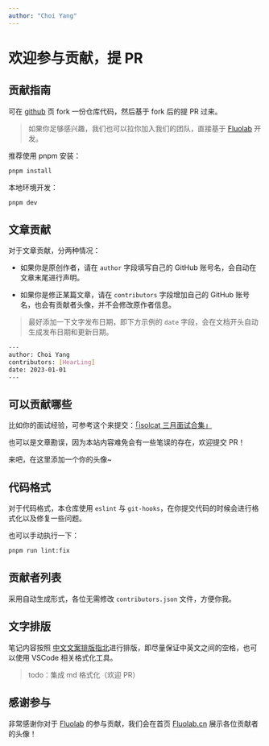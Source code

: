 ```yaml
---
author: "Choi Yang"
---
```


# 欢迎参与贡献，提 PR

## 贡献指南

可在 [github](https://github.com/Fluolab/Fluolab) 页 fork 一份仓库代码，然后基于 fork 后的提 PR 过来。

> 如果你足够感兴趣，我们也可以拉你加入我们的团队，直接基于 [Fluolab](https://github.com/Fluolab/Fluolab) 开发。

推荐使用 pnpm 安装：

```bash
pnpm install
```

本地环境开发：

```bash
pnpm dev
```

## 文章贡献

对于文章贡献，分两种情况：

- 如果你是原创作者，请在 `author` 字段填写自己的 GitHub 账号名，会自动在文章末尾进行声明。

- 如果你是修正某篇文章，请在 `contributors` 字段增加自己的 GitHub 账号名，也会有贡献者头像，并不会修改原作者信息。


> 最好添加一下文字发布日期，即下方示例的 `date` 字段，会在文档开头自动生成发布日期和更新日期。

```bash
---
author: Choi Yang
contributors: [HearLing]
date: 2023-01-01
---
```

## 可以贡献哪些

比如你的面试经验，可参考这个来提交：[「isolcat 三月面试合集」](/interview/isolcat/)

也可以是文章勘误，因为本站内容难免会有一些笔误的存在，欢迎提交 PR！

来吧，在这里添加一个你的头像~

## 代码格式

对于代码格式，本仓库使用 `eslint` 与 `git-hooks`，在你提交代码的时候会进行格式化以及修复一些问题。

也可以手动执行一下：

```bash
pnpm run lint:fix
```

## 贡献者列表

采用自动生成形式，各位无需修改 `contributors.json` 文件，方便你我。

## 文字排版

笔记内容按照 [中文文案排版指北](https://mazhuang.org/wiki/chinese-copywriting-guidelines/)进行排版，即尽量保证中英文之间的空格，也可以使用 VSCode 相关格式化工具。

> todo：集成 md 格式化（欢迎 PR）

## 感谢参与

非常感谢你对于 [Fluolab](https://github.com/Fluolab/Fluolab) 的参与贡献，我们会在首页 [Fluolab.cn](https://Fluolab.cn/) 展示各位贡献者的头像！
